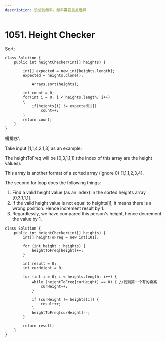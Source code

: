 ```yaml
---
description: 没想到频率，频率需要重点理解
---
```


# 1051. Height Checker

Sort:

```
class Solution {
    public int heightChecker(int[] heights) {
        
        int[] expected = new int[heights.length];
        expected = heights.clone();
        
            Arrays.sort(heights);
        
        int count = 0;
        for(int i = 0; i < heights.length; i++)
        {
            if(heights[i] != expected[i])
                count++;
        }
        return count;
    }
}
```

桶排序\


Take input \[1,1,4,2,1,3] as an example:

The heightToFreq will be \[0,3,1,1,1] (the index of this array are the height values). 

This array is another format of a sorted array (ignore 0) \[1,1,1,2,3,4].

The second for loop does the following things:

1. Find a valid height value (as an index) in the sorted heights array \[0,3,1,1,1].
2. If the valid height value is not equal to heights\[i], it means there is a wrong position. Hence increment result by 1.
3. Regardlessly, we have compared this person's height, hence decrement the value by 1.

```
class Solution {
    public int heightChecker(int[] heights) {
        int[] heightToFreq = new int[101];
        
        for (int height : heights) {
            heightToFreq[height]++;
        }
        
        int result = 0;
        int curHeight = 0;
        
        for (int i = 0; i < heights.length; i++) {
            while (heightToFreq[curHeight] == 0) { //找到第一个有的身高
                curHeight++;
            }
            
            if (curHeight != heights[i]) {
                result++;
            }
            heightToFreq[curHeight]--;
        }
        
        return result;
    }
}
```
